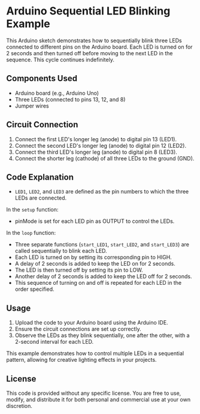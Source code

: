 # Arduino Sequential LED Blinking Example

This Arduino sketch demonstrates how to sequentially blink three LEDs connected to different pins on the Arduino board. Each LED is turned on for 2 seconds and then turned off before moving to the next LED in the sequence. This cycle continues indefinitely.

## Components Used

- Arduino board (e.g., Arduino Uno)
- Three LEDs (connected to pins 13, 12, and 8)
- Jumper wires

## Circuit Connection

1. Connect the first LED's longer leg (anode) to digital pin 13 (LED1).
2. Connect the second LED's longer leg (anode) to digital pin 12 (LED2).
3. Connect the third LED's longer leg (anode) to digital pin 8 (LED3).
4. Connect the shorter leg (cathode) of all three LEDs to the ground (GND).

## Code Explanation

- `LED1`, `LED2`, and `LED3` are defined as the pin numbers to which the three LEDs are connected.

In the `setup` function:
- pinMode is set for each LED pin as OUTPUT to control the LEDs.

In the `loop` function:
- Three separate functions (`start_LED1`, `start_LED2`, and `start_LED3`) are called sequentially to blink each LED.
- Each LED is turned on by setting its corresponding pin to HIGH.
- A delay of 2 seconds is added to keep the LED on for 2 seconds.
- The LED is then turned off by setting its pin to LOW.
- Another delay of 2 seconds is added to keep the LED off for 2 seconds.
- This sequence of turning on and off is repeated for each LED in the order specified.

## Usage

1. Upload the code to your Arduino board using the Arduino IDE.
2. Ensure the circuit connections are set up correctly.
3. Observe the LEDs as they blink sequentially, one after the other, with a 2-second interval for each LED.

This example demonstrates how to control multiple LEDs in a sequential pattern, allowing for creative lighting effects in your projects.

## License

This code is provided without any specific license. You are free to use, modify, and distribute it for both personal and commercial use at your own discretion.
